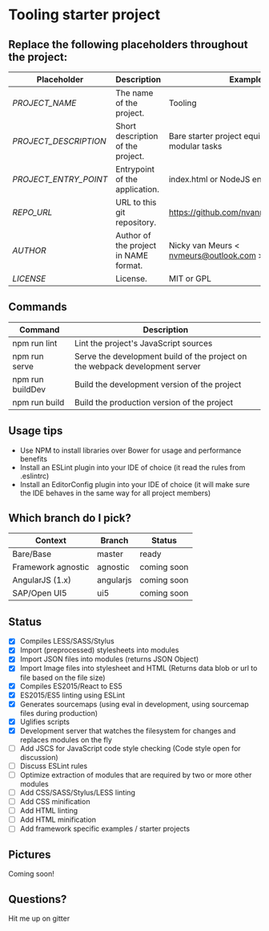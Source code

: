 # Tooling starter project

## Replace the following placeholders throughout the project:
Placeholder | Description | Example
------------ | ------------- | -------------
_PROJECT_NAME_ | The name of the project. | Tooling
_PROJECT_DESCRIPTION_ | Short description of the project. | Bare starter project equipped with modular tasks
_PROJECT_ENTRY_POINT_ | Entrypoint of the application. | index.html or NodeJS entrypoint
_REPO_URL_ | URL to this git repository. | https://github.com/nvanmeurs/tooling.git
_AUTHOR_ | Author of the project in NAME <EMAIL> format. | Nicky van Meurs < nvmeurs@outlook.com >
_LICENSE_ | License. | MIT or GPL

## Commands
Command | Description
------------ | -------------
npm run lint | Lint the project's JavaScript sources
npm run serve | Serve the development build of the project on the webpack development server
npm run buildDev | Build the development version of the project
npm run build | Build the production version of the project

## Usage tips
* Use NPM to install libraries over Bower for usage and performance benefits
* Install an ESLint plugin into your IDE of choice (it read the rules from .eslintrc)
* Install an EditorConfig plugin into your IDE of choice (it will make sure the IDE behaves in the same way for all project members)

## Which branch do I pick?
Context | Branch | Status
------------ | ------------- | -------------
Bare/Base | master | ready
Framework agnostic | agnostic | coming soon
AngularJS (1.x) | angularjs | coming soon
SAP/Open UI5 | ui5 | coming soon

## Status
- [x] Compiles LESS/SASS/Stylus
- [x] Import (preprocessed) stylesheets into modules
- [x] Import JSON files into modules (returns JSON Object)
- [x] Import Image files into stylesheet and HTML (Returns data blob or url to file based on the file size)
- [x] Compiles ES2015/React to ES5
- [x] ES2015/ES5 linting using ESLint
- [x] Generates sourcemaps (using eval in development, using sourcemap files during production)
- [x] Uglifies scripts
- [x] Development server that watches the filesystem for changes and replaces modules on the fly
- [ ] Add JSCS for JavaScript code style checking (Code style open for discussion)
- [ ] Discuss ESLint rules
- [ ] Optimize extraction of modules that are required by two or more other modules
- [ ] Add CSS/SASS/Stylus/LESS linting
- [ ] Add CSS minification
- [ ] Add HTML linting
- [ ] Add HTML minification
- [ ] Add framework specific examples / starter projects

## Pictures
Coming soon!

## Questions?
Hit me up on gitter
